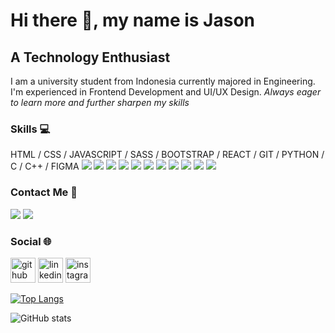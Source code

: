 # Hi there 👋, my name is Jason
## A Technology Enthusiast
I am a university student from Indonesia currently majored in Engineering. I'm experienced in Frontend Development and UI/UX Design.
*Always eager to learn more and further sharpen my skills*

### Skills :computer:
HTML / CSS / JAVASCRIPT / SASS / BOOTSTRAP / REACT / GIT / PYTHON / C / C++ / FIGMA
<img src="https://img.shields.io/badge/-HTML5-333333?style=for-the-badge&logo=html5">
<img src="https://img.shields.io/badge/-CSS3-333333?style=for-the-badge&logo=css3">
<img src="https://img.shields.io/badge/-JavaScript-333333?style=for-the-badge&logo=javascript">
<img src="https://img.shields.io/badge/-Sass-333333?style=for-the-badge&logo=sass">
<img src="https://img.shields.io/badge/-Bootstrap-333333?style=for-the-badge&logo=bootstrap">
<img src="https://img.shields.io/badge/-React-333333?style=for-the-badge&logo=react">
<img src="https://img.shields.io/badge/-Git-333333?style=for-the-badge&logo=git">
<img src="https://img.shields.io/badge/-Python-333333?style=for-the-badge&logo=python">
<img src="https://img.shields.io/badge/-C-333333?style=for-the-badge&logo=c">
<img src="https://img.shields.io/badge/-C++-333333?style=for-the-badge&logo=cplusplus">
<img src="https://img.shields.io/badge/-Figma-333333?style=for-the-badge&logo=figma">

### Contact Me :iphone:
<a href="mailto: jasonkanggara19022002@gmail.com"><img src="https://img.shields.io/badge/-jasonkanggara19022002@gmail.com-f6f6f6?style=flat-square&logo=Gmail&logoColor=white/"></a>
<a href="https://timeline.line.me/user/_dXq840Z-z31_8b_qEpfQp0FgF18DFgGyKMGFck0"><img src="https://img.shields.io/badge/-jason__punyahp-00c300?style=flat&logo=LINE&logoColor=white"></a>

### Social :globe_with_meridians:
[<img src='https://cdn.jsdelivr.net/npm/simple-icons@3.0.1/icons/github.svg' alt='github' height='40'>](https://github.com/jask-19)  [<img src='https://cdn.jsdelivr.net/npm/simple-icons@3.0.1/icons/linkedin.svg' alt='linkedin' height='40'>](https://www.linkedin.com/in/jason-kanggara-423b011a9/)  [<img src='https://cdn.jsdelivr.net/npm/simple-icons@3.0.1/icons/instagram.svg' alt='instagram' height='40'>](https://www.instagram.com/jason.kanggara/)  


[![Top Langs](https://github-readme-stats.vercel.app/api/top-langs/?username=jask-19)](https://github.com/anuraghazra/github-readme-stats)

![GitHub stats](https://github-readme-stats.vercel.app/api?username=jask-19&show_icons=true)  

